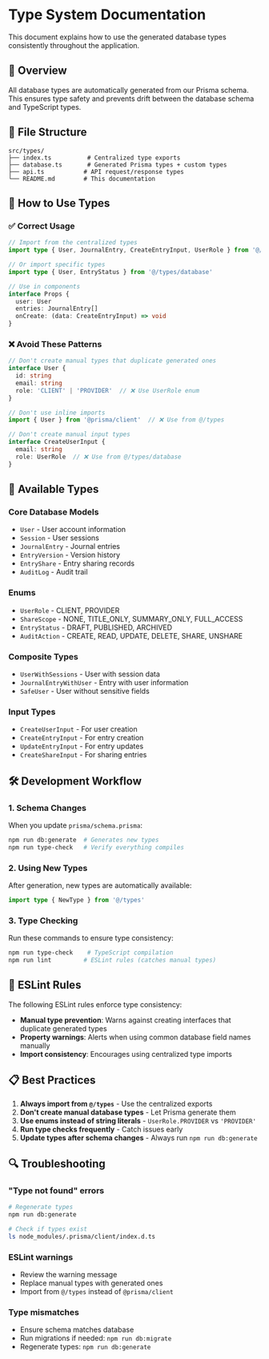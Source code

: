 # Type System Documentation

This document explains how to use the generated database types consistently throughout the application.

## 🚀 Overview

All database types are automatically generated from our Prisma schema. This ensures type safety and prevents drift between the database schema and TypeScript types.

## 📁 File Structure

```
src/types/
├── index.ts          # Centralized type exports
├── database.ts       # Generated Prisma types + custom types
├── api.ts           # API request/response types
└── README.md        # This documentation
```

## 🔧 How to Use Types

### ✅ Correct Usage

```typescript
// Import from the centralized types
import type { User, JournalEntry, CreateEntryInput, UserRole } from '@/types'

// Or import specific types
import type { User, EntryStatus } from '@/types/database'

// Use in components
interface Props {
  user: User
  entries: JournalEntry[]
  onCreate: (data: CreateEntryInput) => void
}
```

### ❌ Avoid These Patterns

```typescript
// Don't create manual types that duplicate generated ones
interface User {
  id: string
  email: string
  role: 'CLIENT' | 'PROVIDER'  // ❌ Use UserRole enum
}

// Don't use inline imports
import { User } from '@prisma/client'  // ❌ Use from @/types

// Don't create manual input types
interface CreateUserInput {
  email: string
  role: UserRole  // ❌ Use from @/types/database
}
```

## 🎯 Available Types

### Core Database Models
- `User` - User account information
- `Session` - User sessions
- `JournalEntry` - Journal entries
- `EntryVersion` - Version history
- `EntryShare` - Entry sharing records
- `AuditLog` - Audit trail

### Enums
- `UserRole` - CLIENT, PROVIDER
- `ShareScope` - NONE, TITLE_ONLY, SUMMARY_ONLY, FULL_ACCESS
- `EntryStatus` - DRAFT, PUBLISHED, ARCHIVED
- `AuditAction` - CREATE, READ, UPDATE, DELETE, SHARE, UNSHARE

### Composite Types
- `UserWithSessions` - User with session data
- `JournalEntryWithUser` - Entry with user information
- `SafeUser` - User without sensitive fields

### Input Types
- `CreateUserInput` - For user creation
- `CreateEntryInput` - For entry creation
- `UpdateEntryInput` - For entry updates
- `CreateShareInput` - For sharing entries

## 🛠️ Development Workflow

### 1. Schema Changes
When you update `prisma/schema.prisma`:

```bash
npm run db:generate  # Generates new types
npm run type-check   # Verify everything compiles
```

### 2. Using New Types
After generation, new types are automatically available:

```typescript
import type { NewType } from '@/types'
```

### 3. Type Checking
Run these commands to ensure type consistency:

```bash
npm run type-check    # TypeScript compilation
npm run lint         # ESLint rules (catches manual types)
```

## 🚨 ESLint Rules

The following ESLint rules enforce type consistency:

- **Manual type prevention**: Warns against creating interfaces that duplicate generated types
- **Property warnings**: Alerts when using common database field names manually
- **Import consistency**: Encourages using centralized type imports

## 📋 Best Practices

1. **Always import from `@/types`** - Use the centralized exports
2. **Don't create manual database types** - Let Prisma generate them
3. **Use enums instead of string literals** - `UserRole.PROVIDER` vs `'PROVIDER'`
4. **Run type checks frequently** - Catch issues early
5. **Update types after schema changes** - Always run `npm run db:generate`

## 🔍 Troubleshooting

### "Type not found" errors
```bash
# Regenerate types
npm run db:generate

# Check if types exist
ls node_modules/.prisma/client/index.d.ts
```

### ESLint warnings
- Review the warning message
- Replace manual types with generated ones
- Import from `@/types` instead of `@prisma/client`

### Type mismatches
- Ensure schema matches database
- Run migrations if needed: `npm run db:migrate`
- Regenerate types: `npm run db:generate`
